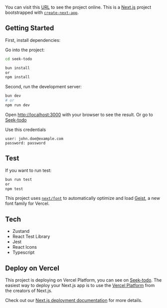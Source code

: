 You can visit this [URL](https://seek-todo.vercel.app/) to see the project online.
This is a [Next.js](https://nextjs.org) project bootstrapped with [`create-next-app`](https://nextjs.org/docs/app/api-reference/cli/create-next-app).

## Getting Started

First, install dependencies:

Go into the project:

```bash
cd seek-todo
```

```bash
bun install
or
npm install
```

Second, run the development server:

```bash
bun dev
# or
npm run dev
```

Open [http://localhost:3000](http://localhost:3000) with your browser to see the result. Or go to [Seek-todo](https://seek-todo.vercel.app/)

Use this credentials

```
user: john.doe@example.com
password: password
```

## Test 
If you want to run test:
```bash
bun run test
or
npm test
```

This project uses [`next/font`](https://nextjs.org/docs/app/building-your-application/optimizing/fonts) to automatically optimize and load [Geist](https://vercel.com/font), a new font family for Vercel.

## Tech
- Zustand
- React Test Library
- Jest
- React Icons
- Typescript

## Deploy on Vercel
This project is deploying on Vercel Platform, you can see on [Seek-todo](https://seek-todo.vercel.app/). 
The easiest way to deploy your Next.js app is to use the [Vercel Platform](https://vercel.com/new?utm_medium=default-template&filter=next.js&utm_source=create-next-app&utm_campaign=create-next-app-readme) from the creators of Next.js.

Check out our [Next.js deployment documentation](https://nextjs.org/docs/app/building-your-application/deploying) for more details.
